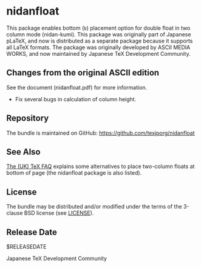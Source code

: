 # nidanfloat

This package enables bottom (`b`) placement option
for double float in two column mode (nidan-kumi).
This package was originally part of Japanese pLaTeX,
and now is distributed as a separate package because
it supports all LaTeX formats.
The package was originally developed by ASCII MEDIA WORKS,
and now maintained by Japanese TeX Development Community.

## Changes from the original ASCII edition

See the document (nidanfloat.pdf) for more information.

- Fix several bugs in calculation of column height.

## Repository

The bundle is maintained on GitHub:
https://github.com/texjporg/nidanfloat

## See Also

[The (UK) TeX FAQ](https://texfaq.github.io/FAQ-2colfloat)
explains some alternatives to place two-column floats at bottom of page
(the nidanfloat package is also listed).

## License

The bundle may be distributed and/or modified under the terms of
the 3-clause BSD license (see [LICENSE](./LICENSE)).

## Release Date

$RELEASEDATE

Japanese TeX Development Community
